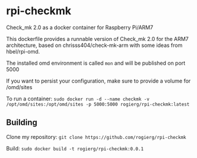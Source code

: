 # rpi-checkmk
Check_mk 2.0 as a docker container for Raspberry Pi/ARM7

This dockerfile provides a runnable version of Check_mk 2.0 for the ARM7 architecture, based on chrisss404/check-mk-arm with some ideas from hbel/rpi-omd.

The installed omd environment is called `mon` and will be published on port 5000

If you want to persist your configuration, make sure to provide a volume for /omd/sites

To run a container:
`sudo docker run -d --name checkmk -v /opt/omd/sites:/opt/omd/sites -p 5000:5000 rogierg/rpi-checkmk:latest`

## Building
Clone my repository:
`git clone https://github.com/rogierg/rpi-checkmk`

Build:
`sudo docker build -t rogierg/rpi-checkmk:0.0.1`

